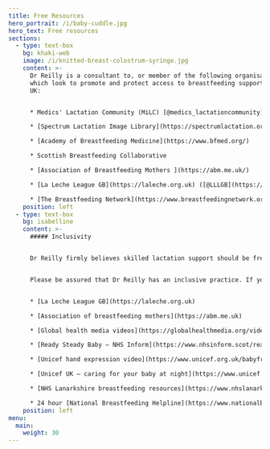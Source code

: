```yaml
---
title: Free Resources
hero_portrait: /i/baby-cuddle.jpg
hero_text: Free resources
sections:
  - type: text-box
    bg: khaki-web
    image: /i/knitted-breast-colostrum-syringe.jpg
    content: >-
      Dr Reilly is a consultant to, or member of the following organisations
      which look to promote and protect access to breastfeeding support in the
      UK:


      * M﻿edics' Lactation Community (MiLC) [@medics_lactationcommunity](https://www.instagram.com/medics_lactationcommunity?utm_source=ig_web_button_share_sheet&igsh=ZDNlZDc0MzIxNw==)

      * [Spectrum Lactation Image Library](https://spectrumlactation.org/)

      * [Academy of Breastfeeding Medicine](https://www.bfmed.org/)

      * Scottish Breastfeeding Collaborative

      * [Association of Breastfeeding Mothers ](https://abm.me.uk/)

      * [La Leche League GB](https://laleche.org.uk) ([@LLLGB](https://twitter.com/LLLGB))

      * [The Breastfeeding Network](https://www.breastfeedingnetwork.org.uk)
    position: left
  - type: text-box
    bg: isabelline
    content: >-
      ##### Inclusivity


      Dr Reilly firmly believes skilled lactation support should be free and available to all.  She recognises that some parents face particular barriers to healthcare based on education, income, race, sexuality and gender identity.


      Please be assured that Dr Reilly has an inclusive practice. If you are unable to access breastfeeding support privately, please do get in touch and she will try to offer support via email and signpost to appropriate resources.  Below are approved free resources for all stages of breastfeeding/chestfeeding.  


      * [La Leche League GB](https://laleche.org.uk)

      * [Association of breastfeeding mothers](https://abm.me.uk)

      * [Global health media videos](https://globalhealthmedia.org/videos/breastfeeding/)

      * [Ready Steady Baby – NHS Inform](https://www.nhsinform.scot/ready-steady-baby)

      * [Unicef hand expression video](https://www.unicef.org.uk/babyfriendly/baby-friendly-resources/breastfeeding-resources/hand-expression-video/)

      * [Unicef UK – caring for your baby at night](https://www.unicef.org.uk/babyfriendly/baby-friendly-resources/sleep-and-night-time-resources/caring-for-your-baby-at-night/)

      * [NHS Lanarkshire breastfeeding resources](https://www.nhslanarkshire.scot.nhs.uk/services/infantfeeding/) – includes information on safely preparing formula milk

      * 2﻿4 hour [National Breastfeeding Helpline](https://www.nationalbreastfeedinghelpline.org.uk)
    position: left
menu:
  main:
    weight: 30
---
```

